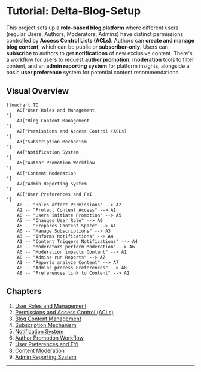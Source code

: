 # Tutorial: Delta-Blog-Setup

This project sets up a **role-based blog platform** where different users (regular Users, Authors, Moderators, Admins) have distinct permissions controlled by **Access Control Lists (ACLs)**. Authors can **create and manage blog content**, which can be public or **subscriber-only**. Users can **subscribe** to authors to get **notifications** of new exclusive content. There's a workflow for users to request **author promotion**, **moderation** tools to filter content, and an **admin reporting system** for platform insights, alongside a basic **user preference** system for potential content recommendations.


## Visual Overview

```mermaid
flowchart TD
    A0["User Roles and Management
"]
    A1["Blog Content Management
"]
    A2["Permissions and Access Control (ACLs)
"]
    A3["Subscription Mechanism
"]
    A4["Notification System
"]
    A5["Author Promotion Workflow
"]
    A6["Content Moderation
"]
    A7["Admin Reporting System
"]
    A8["User Preferences and FYI
"]
    A0 -- "Roles affect Permissions" --> A2
    A2 -- "Protect Content Access" --> A1
    A0 -- "Users initiate Promotion" --> A5
    A5 -- "Changes User Role" --> A0
    A5 -- "Prepares Content Space" --> A1
    A0 -- "Manage Subscriptions" --> A3
    A3 -- "Informs Notifications" --> A4
    A1 -- "Content Triggers Notifications" --> A4
    A0 -- "Moderators perform Moderation" --> A6
    A6 -- "Moderation impacts Content" --> A1
    A0 -- "Admins run Reports" --> A7
    A1 -- "Reports analyze Content" --> A7
    A0 -- "Admins process Preferences" --> A8
    A8 -- "Preferences link to Content" --> A1
```

## Chapters

1. [User Roles and Management
](01_user_roles_and_management_.md)
2. [Permissions and Access Control (ACLs)
](02_permissions_and_access_control__acls__.md)
3. [Blog Content Management
](03_blog_content_management_.md)
4. [Subscription Mechanism
](04_subscription_mechanism_.md)
5. [Notification System
](05_notification_system_.md)
6. [Author Promotion Workflow
](06_author_promotion_workflow_.md)
7. [User Preferences and FYI
](07_user_preferences_and_fyi_.md)
8. [Content Moderation
](08_content_moderation_.md)
9. [Admin Reporting System
](09_admin_reporting_system_.md)

---
